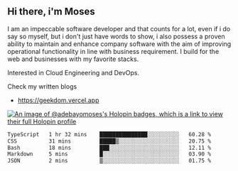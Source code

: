 ## Hi there, i'm Moses

I am an impeccable software developer and that counts for a lot, even if i do say so myself, but i don't just have words to show, i also possess a proven ability to maintain and enhance company software with the aim of improving operational functionality in line with business requirement. I build for the web and businesses with my favorite stacks.

Interested in Cloud Engineering and DevOps.

Check my written blogs
- https://geekdom.vercel.app

[![An image of @adebayomoses's Holopin badges, which is a link to view their full Holopin profile](https://holopin.me/adebayomoses)](https://holopin.io/@adebayomoses)

<!--START_SECTION:waka-->

```txt
TypeScript   1 hr 32 mins    ███████████████░░░░░░░░░░   60.28 %
CSS          31 mins         █████▒░░░░░░░░░░░░░░░░░░░   20.75 %
Bash         18 mins         ███░░░░░░░░░░░░░░░░░░░░░░   12.11 %
Markdown     5 mins          █░░░░░░░░░░░░░░░░░░░░░░░░   03.90 %
JSON         2 mins          ▒░░░░░░░░░░░░░░░░░░░░░░░░   01.75 %
```

<!--END_SECTION:waka-->

